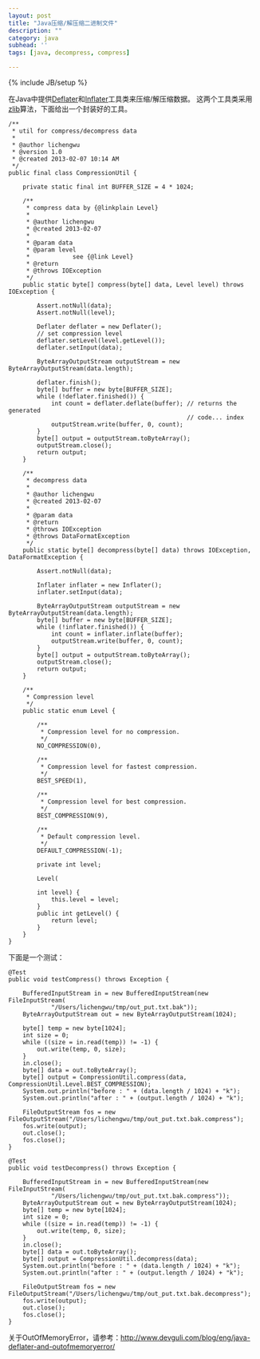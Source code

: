 ```yaml
---
layout: post
title: "Java压缩/解压缩二进制文件"
description: ""
category: java
subhead: ''
tags: [java, decompress, compress]

---
```

{% include JB/setup %}

在Java中提供[Deflater](http://docs.oracle.com/javase/7/docs/api/java/util/zip/Deflater.html)和[Inflater](http://docs.oracle.com/javase/7/docs/api/java/util/zip/Inflater.html)工具类来压缩/解压缩数据。
这两个工具类采用[zlib](http://en.wikipedia.org/wiki/Zlib)算法，下面给出一个封装好的工具。

    /**
     * util for compress/decompress data
     * 
     * @author lichengwu
     * @version 1.0
     * @created 2013-02-07 10:14 AM
     */
    public final class CompressionUtil {
    
        private static final int BUFFER_SIZE = 4 * 1024;
    
        /**
         * compress data by {@linkplain Level}
         * 
         * @author lichengwu
         * @created 2013-02-07
         * 
         * @param data
         * @param level
         *            see {@link Level}
         * @return
         * @throws IOException
         */
        public static byte[] compress(byte[] data, Level level) throws IOException {
    
            Assert.notNull(data);
            Assert.notNull(level);
    
            Deflater deflater = new Deflater();
            // set compression level
            deflater.setLevel(level.getLevel());
            deflater.setInput(data);
    
            ByteArrayOutputStream outputStream = new ByteArrayOutputStream(data.length);
    
            deflater.finish();
            byte[] buffer = new byte[BUFFER_SIZE];
            while (!deflater.finished()) {
                int count = deflater.deflate(buffer); // returns the generated
                                                      // code... index
                outputStream.write(buffer, 0, count);
            }
            byte[] output = outputStream.toByteArray();
    		outputStream.close();
            return output;
        }
    
        /**
         * decompress data
         * 
         * @author lichengwu
         * @created 2013-02-07
         * 
         * @param data
         * @return
         * @throws IOException
         * @throws DataFormatException
         */
        public static byte[] decompress(byte[] data) throws IOException, DataFormatException {
    
            Assert.notNull(data);
    
            Inflater inflater = new Inflater();
            inflater.setInput(data);
    
            ByteArrayOutputStream outputStream = new ByteArrayOutputStream(data.length);
            byte[] buffer = new byte[BUFFER_SIZE];
            while (!inflater.finished()) {
                int count = inflater.inflate(buffer);
                outputStream.write(buffer, 0, count);
            }
            byte[] output = outputStream.toByteArray();
    		outputStream.close();
            return output;
        }
    
        /**
         * Compression level
         */
        public static enum Level {
    
            /**
             * Compression level for no compression.
             */
            NO_COMPRESSION(0),
    
            /**
             * Compression level for fastest compression.
             */
            BEST_SPEED(1),
    
            /**
             * Compression level for best compression.
             */
            BEST_COMPRESSION(9),
    
            /**
             * Default compression level.
             */
            DEFAULT_COMPRESSION(-1);
    
            private int level;
    
            Level(
    
            int level) {
                this.level = level;
            }
            public int getLevel() {
                return level;
            }
        }  
    }
    
下面是一个测试：

    @Test
    public void testCompress() throws Exception {

        BufferedInputStream in = new BufferedInputStream(new FileInputStream(
                "/Users/lichengwu/tmp/out_put.txt.bak"));
        ByteArrayOutputStream out = new ByteArrayOutputStream(1024);

        byte[] temp = new byte[1024];
        int size = 0;
        while ((size = in.read(temp)) != -1) {
            out.write(temp, 0, size);
        }
        in.close();
        byte[] data = out.toByteArray();
        byte[] output = CompressionUtil.compress(data, CompressionUtil.Level.BEST_COMPRESSION);
        System.out.println("before : " + (data.length / 1024) + "k");
        System.out.println("after : " + (output.length / 1024) + "k");

        FileOutputStream fos = new FileOutputStream("/Users/lichengwu/tmp/out_put.txt.bak.compress");
        fos.write(output);
        out.close();
        fos.close();
    }

    @Test
    public void testDecompress() throws Exception {

        BufferedInputStream in = new BufferedInputStream(new FileInputStream(
                "/Users/lichengwu/tmp/out_put.txt.bak.compress"));
        ByteArrayOutputStream out = new ByteArrayOutputStream(1024);
        byte[] temp = new byte[1024];
        int size = 0;
        while ((size = in.read(temp)) != -1) {
            out.write(temp, 0, size);
        }
        in.close();
        byte[] data = out.toByteArray();
        byte[] output = CompressionUtil.decompress(data);
        System.out.println("before : " + (data.length / 1024) + "k");
        System.out.println("after : " + (output.length / 1024) + "k");

        FileOutputStream fos = new FileOutputStream("/Users/lichengwu/tmp/out_put.txt.bak.decompress");
        fos.write(output);
        out.close();
        fos.close();
    }
    
关于OutOfMemoryError，请参考：<http://www.devguli.com/blog/eng/java-deflater-and-outofmemoryerror/>    